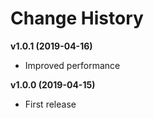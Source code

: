 # Change History

**v1.0.1 (2019-04-16)**

- Improved performance

**v1.0.0 (2019-04-15)**

- First release